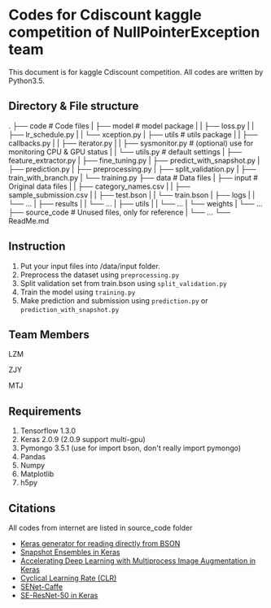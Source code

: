 # Codes for Cdiscount kaggle competition of NullPointerException team
This document is for kaggle  Cdiscount competition. All codes are written by Python3.5.

## Directory & File structure
.
├── code                            # Code files
|   ├── model                       # model package
|   |   ├── loss.py
|   |   ├── lr_schedule.py
|   |   └── xception.py
|   ├── utils                       # utils package
|   |   ├── callbacks.py
|   |   ├── iterator.py
|   |   ├── sysmonitor.py           # (optional) use for monitoring CPU & GPU status
|   |   └── utils.py                # default settings
|   ├── feature_extractor.py
|   ├── fine_tuning.py
|   ├── predict_with_snapshot.py
|   ├── prediction.py
|   ├── preprocessing.py
|   ├── split_validation.py
|   ├── train_with_branch.py
|   └── training.py
├── data                            # Data files
|   ├── input                       # Original data files
|   |   ├── category_names.csv
|   |   ├── sample_submission.csv
|   |   ├── test.bson
|   |   └── train.bson
|   ├── logs
|   |   └── ...
|   ├── results
|   |   └── ...
|   ├── utils
|   |   └── ...
|   └── weights
|       └── ...
├── source_code                     # Unused files, only for reference
|   └── ...
└── ReadMe.md

## Instruction
1. Put your input files into /data/input folder.
2. Preprocess the dataset using `preprocessing.py`
3. Split validation set from train.bson using `split_validation.py`
4. Train the model using `training.py`
5. Make prediction and submission using `prediction.py` or `prediction_with_snapshot.py`

## Team Members
LZM

ZJY

MTJ

## Requirements
1. Tensorflow 1.3.0
2. Keras 2.0.9 (2.0.9 support multi-gpu)
3. Pymongo 3.5.1 (use for import bson, don't really import pymongo)
4. Pandas
5. Numpy
6. Matplotlib
7. h5py

## Citations
All codes from internet are listed in source_code folder
* [Keras generator for reading directly from BSON](https://www.kaggle.com/humananalog/keras-generator-for-reading-directly-from-bson)
* [Snapshot Ensembles in Keras](https://github.com/titu1994/Snapshot-Ensembles)
* [Accelerating Deep Learning with Multiprocess Image Augmentation in Keras](https://github.com/stratospark/keras-multiprocess-image-data-generator)
* [Cyclical Learning Rate (CLR)](https://github.com/bckenstler/CLR)
* [SENet-Caffe](https://github.com/shicai/SENet-Caffe)
* [SE-ResNet-50 in Keras](https://gist.github.com/hollance/8d30bf5c1622036d16c4f27bd0ec88bf)
